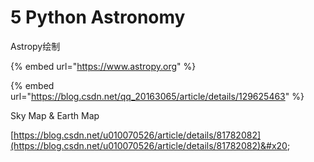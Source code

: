 # 5 Python Astronomy

Astropy绘制

{% embed url="https://www.astropy.org" %}

{% embed url="https://blog.csdn.net/qq_20163065/article/details/129625463" %}





Sky Map & Earth Map

[https://blog.csdn.net/u010070526/article/details/81782082](https://blog.csdn.net/u010070526/article/details/81782082)&#x20;




